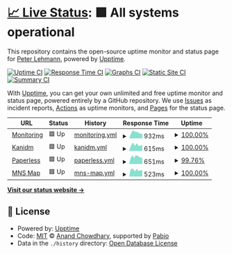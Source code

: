 # [📈 Live Status](https://peterablehmann.github.io/upptime): <!--live status--> **🟩 All systems operational**

This repository contains the open-source uptime monitor and status page for [Peter Lehmann](https://peterablehmann.github.io/upptime), powered by [Upptime](https://github.com/upptime/upptime).

[![Uptime CI](https://github.com/peterablehmann/upptime/workflows/Uptime%20CI/badge.svg)](https://github.com/peterablehmann/upptime/actions?query=workflow%3A%22Uptime+CI%22)
[![Response Time CI](https://github.com/peterablehmann/upptime/workflows/Response%20Time%20CI/badge.svg)](https://github.com/peterablehmann/upptime/actions?query=workflow%3A%22Response+Time+CI%22)
[![Graphs CI](https://github.com/peterablehmann/upptime/workflows/Graphs%20CI/badge.svg)](https://github.com/peterablehmann/upptime/actions?query=workflow%3A%22Graphs+CI%22)
[![Static Site CI](https://github.com/peterablehmann/upptime/workflows/Static%20Site%20CI/badge.svg)](https://github.com/peterablehmann/upptime/actions?query=workflow%3A%22Static+Site+CI%22)
[![Summary CI](https://github.com/peterablehmann/upptime/workflows/Summary%20CI/badge.svg)](https://github.com/peterablehmann/upptime/actions?query=workflow%3A%22Summary+CI%22)

With [Upptime](https://upptime.js.org), you can get your own unlimited and free uptime monitor and status page, powered entirely by a GitHub repository. We use [Issues](https://github.com/peterablehmann/upptime/issues) as incident reports, [Actions](https://github.com/peterablehmann/upptime/actions) as uptime monitors, and [Pages](https://peterablehmann.github.io/upptime) for the status page.

<!--start: status pages-->
<!-- This summary is generated by Upptime (https://github.com/upptime/upptime) -->
<!-- Do not edit this manually, your changes will be overwritten -->
<!-- prettier-ignore -->
| URL | Status | History | Response Time | Uptime |
| --- | ------ | ------- | ------------- | ------ |
| <img alt="" src="https://icons.duckduckgo.com/ip3/monitoring.xnee.net.ico" height="13"> [Monitoring](https://monitoring.xnee.net) | 🟩 Up | [monitoring.yml](https://github.com/peterablehmann/upptime/commits/HEAD/history/monitoring.yml) | <details><summary><img alt="Response time graph" src="./graphs/monitoring/response-time-week.png" height="20"> 932ms</summary><br><a href="https://upptime.xnee.net/history/monitoring"><img alt="Response time 827" src="https://img.shields.io/endpoint?url=https%3A%2F%2Fraw.githubusercontent.com%2Fpeterablehmann%2Fupptime%2FHEAD%2Fapi%2Fmonitoring%2Fresponse-time.json"></a><br><a href="https://upptime.xnee.net/history/monitoring"><img alt="24-hour response time 810" src="https://img.shields.io/endpoint?url=https%3A%2F%2Fraw.githubusercontent.com%2Fpeterablehmann%2Fupptime%2FHEAD%2Fapi%2Fmonitoring%2Fresponse-time-day.json"></a><br><a href="https://upptime.xnee.net/history/monitoring"><img alt="7-day response time 932" src="https://img.shields.io/endpoint?url=https%3A%2F%2Fraw.githubusercontent.com%2Fpeterablehmann%2Fupptime%2FHEAD%2Fapi%2Fmonitoring%2Fresponse-time-week.json"></a><br><a href="https://upptime.xnee.net/history/monitoring"><img alt="30-day response time 875" src="https://img.shields.io/endpoint?url=https%3A%2F%2Fraw.githubusercontent.com%2Fpeterablehmann%2Fupptime%2FHEAD%2Fapi%2Fmonitoring%2Fresponse-time-month.json"></a><br><a href="https://upptime.xnee.net/history/monitoring"><img alt="1-year response time 827" src="https://img.shields.io/endpoint?url=https%3A%2F%2Fraw.githubusercontent.com%2Fpeterablehmann%2Fupptime%2FHEAD%2Fapi%2Fmonitoring%2Fresponse-time-year.json"></a></details> | <details><summary><a href="https://upptime.xnee.net/history/monitoring">100.00%</a></summary><a href="https://upptime.xnee.net/history/monitoring"><img alt="All-time uptime 100.00%" src="https://img.shields.io/endpoint?url=https%3A%2F%2Fraw.githubusercontent.com%2Fpeterablehmann%2Fupptime%2FHEAD%2Fapi%2Fmonitoring%2Fuptime.json"></a><br><a href="https://upptime.xnee.net/history/monitoring"><img alt="24-hour uptime 100.00%" src="https://img.shields.io/endpoint?url=https%3A%2F%2Fraw.githubusercontent.com%2Fpeterablehmann%2Fupptime%2FHEAD%2Fapi%2Fmonitoring%2Fuptime-day.json"></a><br><a href="https://upptime.xnee.net/history/monitoring"><img alt="7-day uptime 100.00%" src="https://img.shields.io/endpoint?url=https%3A%2F%2Fraw.githubusercontent.com%2Fpeterablehmann%2Fupptime%2FHEAD%2Fapi%2Fmonitoring%2Fuptime-week.json"></a><br><a href="https://upptime.xnee.net/history/monitoring"><img alt="30-day uptime 100.00%" src="https://img.shields.io/endpoint?url=https%3A%2F%2Fraw.githubusercontent.com%2Fpeterablehmann%2Fupptime%2FHEAD%2Fapi%2Fmonitoring%2Fuptime-month.json"></a><br><a href="https://upptime.xnee.net/history/monitoring"><img alt="1-year uptime 100.00%" src="https://img.shields.io/endpoint?url=https%3A%2F%2Fraw.githubusercontent.com%2Fpeterablehmann%2Fupptime%2FHEAD%2Fapi%2Fmonitoring%2Fuptime-year.json"></a></details>
| <img alt="" src="https://icons.duckduckgo.com/ip3/idm.xnee.net.ico" height="13"> [Kanidm](https://idm.xnee.net) | 🟩 Up | [kanidm.yml](https://github.com/peterablehmann/upptime/commits/HEAD/history/kanidm.yml) | <details><summary><img alt="Response time graph" src="./graphs/kanidm/response-time-week.png" height="20"> 615ms</summary><br><a href="https://upptime.xnee.net/history/kanidm"><img alt="Response time 664" src="https://img.shields.io/endpoint?url=https%3A%2F%2Fraw.githubusercontent.com%2Fpeterablehmann%2Fupptime%2FHEAD%2Fapi%2Fkanidm%2Fresponse-time.json"></a><br><a href="https://upptime.xnee.net/history/kanidm"><img alt="24-hour response time 595" src="https://img.shields.io/endpoint?url=https%3A%2F%2Fraw.githubusercontent.com%2Fpeterablehmann%2Fupptime%2FHEAD%2Fapi%2Fkanidm%2Fresponse-time-day.json"></a><br><a href="https://upptime.xnee.net/history/kanidm"><img alt="7-day response time 615" src="https://img.shields.io/endpoint?url=https%3A%2F%2Fraw.githubusercontent.com%2Fpeterablehmann%2Fupptime%2FHEAD%2Fapi%2Fkanidm%2Fresponse-time-week.json"></a><br><a href="https://upptime.xnee.net/history/kanidm"><img alt="30-day response time 654" src="https://img.shields.io/endpoint?url=https%3A%2F%2Fraw.githubusercontent.com%2Fpeterablehmann%2Fupptime%2FHEAD%2Fapi%2Fkanidm%2Fresponse-time-month.json"></a><br><a href="https://upptime.xnee.net/history/kanidm"><img alt="1-year response time 664" src="https://img.shields.io/endpoint?url=https%3A%2F%2Fraw.githubusercontent.com%2Fpeterablehmann%2Fupptime%2FHEAD%2Fapi%2Fkanidm%2Fresponse-time-year.json"></a></details> | <details><summary><a href="https://upptime.xnee.net/history/kanidm">100.00%</a></summary><a href="https://upptime.xnee.net/history/kanidm"><img alt="All-time uptime 100.00%" src="https://img.shields.io/endpoint?url=https%3A%2F%2Fraw.githubusercontent.com%2Fpeterablehmann%2Fupptime%2FHEAD%2Fapi%2Fkanidm%2Fuptime.json"></a><br><a href="https://upptime.xnee.net/history/kanidm"><img alt="24-hour uptime 100.00%" src="https://img.shields.io/endpoint?url=https%3A%2F%2Fraw.githubusercontent.com%2Fpeterablehmann%2Fupptime%2FHEAD%2Fapi%2Fkanidm%2Fuptime-day.json"></a><br><a href="https://upptime.xnee.net/history/kanidm"><img alt="7-day uptime 100.00%" src="https://img.shields.io/endpoint?url=https%3A%2F%2Fraw.githubusercontent.com%2Fpeterablehmann%2Fupptime%2FHEAD%2Fapi%2Fkanidm%2Fuptime-week.json"></a><br><a href="https://upptime.xnee.net/history/kanidm"><img alt="30-day uptime 100.00%" src="https://img.shields.io/endpoint?url=https%3A%2F%2Fraw.githubusercontent.com%2Fpeterablehmann%2Fupptime%2FHEAD%2Fapi%2Fkanidm%2Fuptime-month.json"></a><br><a href="https://upptime.xnee.net/history/kanidm"><img alt="1-year uptime 100.00%" src="https://img.shields.io/endpoint?url=https%3A%2F%2Fraw.githubusercontent.com%2Fpeterablehmann%2Fupptime%2FHEAD%2Fapi%2Fkanidm%2Fuptime-year.json"></a></details>
| <img alt="" src="https://icons.duckduckgo.com/ip3/paperless.xnee.net.ico" height="13"> [Paperless](https://paperless.xnee.net) | 🟩 Up | [paperless.yml](https://github.com/peterablehmann/upptime/commits/HEAD/history/paperless.yml) | <details><summary><img alt="Response time graph" src="./graphs/paperless/response-time-week.png" height="20"> 651ms</summary><br><a href="https://upptime.xnee.net/history/paperless"><img alt="Response time 717" src="https://img.shields.io/endpoint?url=https%3A%2F%2Fraw.githubusercontent.com%2Fpeterablehmann%2Fupptime%2FHEAD%2Fapi%2Fpaperless%2Fresponse-time.json"></a><br><a href="https://upptime.xnee.net/history/paperless"><img alt="24-hour response time 594" src="https://img.shields.io/endpoint?url=https%3A%2F%2Fraw.githubusercontent.com%2Fpeterablehmann%2Fupptime%2FHEAD%2Fapi%2Fpaperless%2Fresponse-time-day.json"></a><br><a href="https://upptime.xnee.net/history/paperless"><img alt="7-day response time 651" src="https://img.shields.io/endpoint?url=https%3A%2F%2Fraw.githubusercontent.com%2Fpeterablehmann%2Fupptime%2FHEAD%2Fapi%2Fpaperless%2Fresponse-time-week.json"></a><br><a href="https://upptime.xnee.net/history/paperless"><img alt="30-day response time 704" src="https://img.shields.io/endpoint?url=https%3A%2F%2Fraw.githubusercontent.com%2Fpeterablehmann%2Fupptime%2FHEAD%2Fapi%2Fpaperless%2Fresponse-time-month.json"></a><br><a href="https://upptime.xnee.net/history/paperless"><img alt="1-year response time 717" src="https://img.shields.io/endpoint?url=https%3A%2F%2Fraw.githubusercontent.com%2Fpeterablehmann%2Fupptime%2FHEAD%2Fapi%2Fpaperless%2Fresponse-time-year.json"></a></details> | <details><summary><a href="https://upptime.xnee.net/history/paperless">99.76%</a></summary><a href="https://upptime.xnee.net/history/paperless"><img alt="All-time uptime 99.98%" src="https://img.shields.io/endpoint?url=https%3A%2F%2Fraw.githubusercontent.com%2Fpeterablehmann%2Fupptime%2FHEAD%2Fapi%2Fpaperless%2Fuptime.json"></a><br><a href="https://upptime.xnee.net/history/paperless"><img alt="24-hour uptime 100.00%" src="https://img.shields.io/endpoint?url=https%3A%2F%2Fraw.githubusercontent.com%2Fpeterablehmann%2Fupptime%2FHEAD%2Fapi%2Fpaperless%2Fuptime-day.json"></a><br><a href="https://upptime.xnee.net/history/paperless"><img alt="7-day uptime 99.76%" src="https://img.shields.io/endpoint?url=https%3A%2F%2Fraw.githubusercontent.com%2Fpeterablehmann%2Fupptime%2FHEAD%2Fapi%2Fpaperless%2Fuptime-week.json"></a><br><a href="https://upptime.xnee.net/history/paperless"><img alt="30-day uptime 99.94%" src="https://img.shields.io/endpoint?url=https%3A%2F%2Fraw.githubusercontent.com%2Fpeterablehmann%2Fupptime%2FHEAD%2Fapi%2Fpaperless%2Fuptime-month.json"></a><br><a href="https://upptime.xnee.net/history/paperless"><img alt="1-year uptime 99.98%" src="https://img.shields.io/endpoint?url=https%3A%2F%2Fraw.githubusercontent.com%2Fpeterablehmann%2Fupptime%2FHEAD%2Fapi%2Fpaperless%2Fuptime-year.json"></a></details>
| <img alt="" src="https://icons.duckduckgo.com/ip3/map.mns.xnee.net.ico" height="13"> [MNS Map](https://map.mns.xnee.net) | 🟩 Up | [mns-map.yml](https://github.com/peterablehmann/upptime/commits/HEAD/history/mns-map.yml) | <details><summary><img alt="Response time graph" src="./graphs/mns-map/response-time-week.png" height="20"> 523ms</summary><br><a href="https://upptime.xnee.net/history/mns-map"><img alt="Response time 563" src="https://img.shields.io/endpoint?url=https%3A%2F%2Fraw.githubusercontent.com%2Fpeterablehmann%2Fupptime%2FHEAD%2Fapi%2Fmns-map%2Fresponse-time.json"></a><br><a href="https://upptime.xnee.net/history/mns-map"><img alt="24-hour response time 493" src="https://img.shields.io/endpoint?url=https%3A%2F%2Fraw.githubusercontent.com%2Fpeterablehmann%2Fupptime%2FHEAD%2Fapi%2Fmns-map%2Fresponse-time-day.json"></a><br><a href="https://upptime.xnee.net/history/mns-map"><img alt="7-day response time 523" src="https://img.shields.io/endpoint?url=https%3A%2F%2Fraw.githubusercontent.com%2Fpeterablehmann%2Fupptime%2FHEAD%2Fapi%2Fmns-map%2Fresponse-time-week.json"></a><br><a href="https://upptime.xnee.net/history/mns-map"><img alt="30-day response time 537" src="https://img.shields.io/endpoint?url=https%3A%2F%2Fraw.githubusercontent.com%2Fpeterablehmann%2Fupptime%2FHEAD%2Fapi%2Fmns-map%2Fresponse-time-month.json"></a><br><a href="https://upptime.xnee.net/history/mns-map"><img alt="1-year response time 563" src="https://img.shields.io/endpoint?url=https%3A%2F%2Fraw.githubusercontent.com%2Fpeterablehmann%2Fupptime%2FHEAD%2Fapi%2Fmns-map%2Fresponse-time-year.json"></a></details> | <details><summary><a href="https://upptime.xnee.net/history/mns-map">100.00%</a></summary><a href="https://upptime.xnee.net/history/mns-map"><img alt="All-time uptime 100.00%" src="https://img.shields.io/endpoint?url=https%3A%2F%2Fraw.githubusercontent.com%2Fpeterablehmann%2Fupptime%2FHEAD%2Fapi%2Fmns-map%2Fuptime.json"></a><br><a href="https://upptime.xnee.net/history/mns-map"><img alt="24-hour uptime 100.00%" src="https://img.shields.io/endpoint?url=https%3A%2F%2Fraw.githubusercontent.com%2Fpeterablehmann%2Fupptime%2FHEAD%2Fapi%2Fmns-map%2Fuptime-day.json"></a><br><a href="https://upptime.xnee.net/history/mns-map"><img alt="7-day uptime 100.00%" src="https://img.shields.io/endpoint?url=https%3A%2F%2Fraw.githubusercontent.com%2Fpeterablehmann%2Fupptime%2FHEAD%2Fapi%2Fmns-map%2Fuptime-week.json"></a><br><a href="https://upptime.xnee.net/history/mns-map"><img alt="30-day uptime 100.00%" src="https://img.shields.io/endpoint?url=https%3A%2F%2Fraw.githubusercontent.com%2Fpeterablehmann%2Fupptime%2FHEAD%2Fapi%2Fmns-map%2Fuptime-month.json"></a><br><a href="https://upptime.xnee.net/history/mns-map"><img alt="1-year uptime 100.00%" src="https://img.shields.io/endpoint?url=https%3A%2F%2Fraw.githubusercontent.com%2Fpeterablehmann%2Fupptime%2FHEAD%2Fapi%2Fmns-map%2Fuptime-year.json"></a></details>

<!--end: status pages-->

[**Visit our status website →**](https://peterablehmann.github.io/upptime)

## 📄 License

- Powered by: [Upptime](https://github.com/upptime/upptime)
- Code: [MIT](./LICENSE) © [Anand Chowdhary](https://anandchowdhary.com), supported by [Pabio](https://pabio.com)
- Data in the `./history` directory: [Open Database License](https://opendatacommons.org/licenses/odbl/1-0/)
